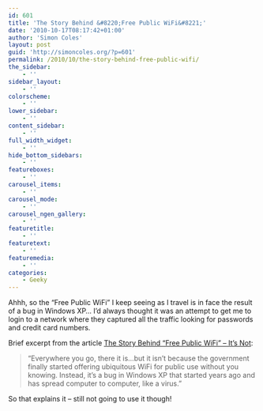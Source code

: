 ```yaml
---
id: 601
title: 'The Story Behind &#8220;Free Public WiFi&#8221;'
date: '2010-10-17T08:17:42+01:00'
author: 'Simon Coles'
layout: post
guid: 'http://simoncoles.org/?p=601'
permalink: /2010/10/the-story-behind-free-public-wifi/
the_sidebar:
    - ''
sidebar_layout:
    - ''
colorscheme:
    - ''
lower_sidebar:
    - ''
content_sidebar:
    - ''
full_width_widget:
    - ''
hide_bottom_sidebars:
    - ''
featureboxes:
    - ''
carousel_items:
    - ''
carousel_mode:
    - ''
carousel_ngen_gallery:
    - ''
featuretitle:
    - ''
featuretext:
    - ''
featuremedia:
    - ''
categories:
    - Geeky
---
```


Ahhh, so the “Free Public WiFi” I keep seeing as I travel is in face the result of a bug in Windows XP… I’d always thought it was an attempt to get me to login to a network where they captured all the traffic looking for passwords and credit card numbers.

Brief excerpt from the article [The Story Behind “Free Public WiFi” – It’s Not](http://www.readwriteweb.com/archives/the_story_behind_free_public_wifi_-_its_not.php):

> “Everywhere you go, there it is…but it isn’t because the government finally started offering ubiquitous WiFi for public use without you knowing. Instead, it’s a bug in Windows XP that started years ago and has spread computer to computer, like a virus.”

So that explains it – still not going to use it though!